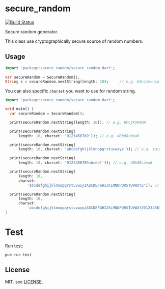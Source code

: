 # secure_random

[![Build Status](https://travis-ci.org/mingchen/secure_random.svg?branch=master)](https://travis-ci.org/mingchen/secure_random)

Secure random generator.

This class use cryptographically secure source of random numbers.

## Usage

```dart
import 'package:secure_random/secure_random.dart';
    
var secureRandom = SecureRandom();
String s = secureRandom.nextString(length: 10);     // e.g. b4nc1evnip
```

You can also specific `charset` you want to use for random string.

```dart
import 'package:secure_random/secure_random.dart';

void main() {
  var secureRandom = SecureRandom();

  print(secureRandom.nextString(length: 10)); // e.g. 9FCjKnM4OW

  print(secureRandom.nextString(
      length: 10, charset: '0123456789')); // e.g. d8b08cbea6

  print(secureRandom.nextString(
      length: 10, charset: 'abcdefghijklmnopqrstuvwxyz')); // e.g. iqixgbjgfx

  print(secureRandom.nextString(
      length: 10, charset: '0123456789abcdef')); // e.g. d8b08cbea6

  print(secureRandom.nextString(
      length: 10,
      charset:
          'abcdefghijklmnopqrstuvwxyzABCDEFGHIJKLMNOPQRSTUVWXYZ')); // e.g. EUfpfiFEfv

  print(secureRandom.nextString(
      length: 10,
      charset:
          'abcdefghijklmnopqrstuvwxyzABCDEFGHIJKLMNOPQRSTUVWXYZ0123456789~!@#\$%^&*()_+`')); // e.g. sUkf1(xM3Z
}
```

# Test

Run test:

    pub run test

## License

MIT. see [LICENSE](LICENSE).
